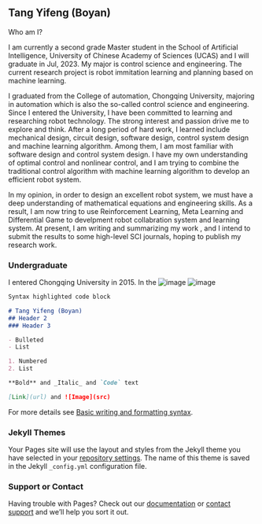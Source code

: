 ## Tang Yifeng (Boyan)

Who am I? 

I am currently a second grade Master student in the School of Artificial Intelligence, University of Chinese Academy of Sciences (UCAS) and I will graduate in Jul, 2023. My major is control science and engineering. The current research project is robot immitation learning and planning based on machine learning. 

I graduated from the College of automation, Chongqing University, majoring in automation which is also the so-called control science and engineering. Since I entered the University, I have been committed to learning and researching robot technology. The strong interest and passion drive me to explore and think. After a long period of hard work, I learned include mechanical design, circuit design, software design, control system design and machine learning algorithm. Among them, I am most familiar with software design and control system design. I have my own understanding of optimal control and nonlinear control, and I am trying to combine the traditional control algorithm with machine learning algorithm to develop an efficient robot system.

In my opinion, in order to design an excellent robot system, we must have a deep understanding of mathematical equations and engineering skills. As a result, I am now tring to use Reinforcement Learning, Meta Learning and Differential Game to develpment robot collabration system and learning system. At present, I am writing and summarizing my work , and I intend to submit the results to some high-level SCI journals, hoping to publish my research work.

### Undergraduate

I entered Chongqing University in 2015. In the 
![image](https://user-images.githubusercontent.com/62533222/161498517-29795e03-3a36-4d07-98b1-f179fb7c01a8.png) ![image](https://user-images.githubusercontent.com/62533222/161498543-13a1ae90-7da4-4850-ade4-accd7bb0fee9.png)



```markdown
Syntax highlighted code block

# Tang Yifeng (Boyan)
## Header 2
### Header 3

- Bulleted
- List

1. Numbered
2. List

**Bold** and _Italic_ and `Code` text

[Link](url) and ![Image](src)
```

For more details see [Basic writing and formatting syntax](https://docs.github.com/en/github/writing-on-github/getting-started-with-writing-and-formatting-on-github/basic-writing-and-formatting-syntax).

### Jekyll Themes

Your Pages site will use the layout and styles from the Jekyll theme you have selected in your [repository settings](https://github.com/Comp1exBoyan/comp1exboyan.github.com/settings/pages). The name of this theme is saved in the Jekyll `_config.yml` configuration file.

### Support or Contact

Having trouble with Pages? Check out our [documentation](https://docs.github.com/categories/github-pages-basics/) or [contact support](https://support.github.com/contact) and we’ll help you sort it out.
